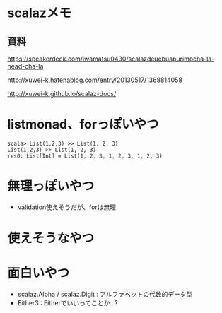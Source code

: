 # scalazメモ

## 資料

https://speakerdeck.com/iwamatsu0430/scalazdeuebuapurimocha-la-head-cha-la

http://xuwei-k.hatenablog.com/entry/20130517/1368814058

http://xuwei-k.github.io/scalaz-docs/

# listmonad、forっぽいやつ

```
scala> List(1,2,3) >> List(1, 2, 3)
List(1,2,3) >> List(1, 2, 3)
res0: List[Int] = List(1, 2, 3, 1, 2, 3, 1, 2, 3)
```

# 無理っぽいやつ
* validation使えそうだが、forは無理

# 使えそうなやつ

# 面白いやつ
* scalaz.Alpha / scalaz.Digit : アルファベットの代数的データ型
* Either3 : Eitherでいいってことか...?
